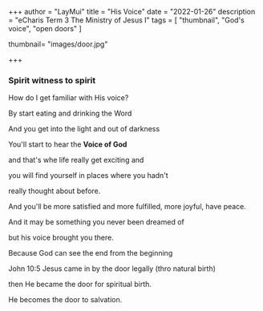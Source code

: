 +++
author = "LayMui"
title = "His Voice"
date = "2022-01-26"
description = "eCharis Term 3 The Ministry of Jesus I"
tags = [
   "thumbnail", "God's voice", "open doors"
]

thumbnail= "images/door.jpg"

+++

### Spirit witness to spirit


How do I get familiar with His voice?

By start eating and drinking the Word

And you get into the light and out of darkness

You'll start to hear the **Voice of God**

and that's whe life really get exciting and 

you will find yourself in places where you hadn't 

really thought about before. 

And you'll be more satisfied and more fulfilled, 
more joyful, have peace. 

And it may be something you never been dreamed of 

but his voice brought you there.

Because God can see the end from the beginning

John 10:5 Jesus came in by the door legally (thro natural birth)

then He became the door for spiritual birth.

He becomes the door to salvation.
